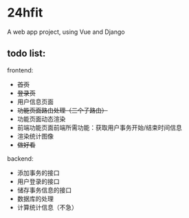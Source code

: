 # 24hfit
A web app project, using Vue and Django

## todo list:

frontend:

- ~~首页~~
- ~~登录页~~
- 用户信息页面
- ~~功能页面路由处理（三个子路由）~~
- 功能页面动态渲染
- 前端功能页面前端所需功能：获取用户事务开始/结束时间信息
- 渲染统计图像
- ~~做好看~~

backend:

- 添加事务的接口
- 用户登录的接口
- 储存事务信息的接口
- 数据库的处理
- 计算统计信息（不急）
